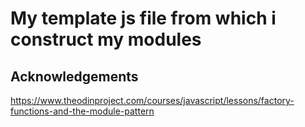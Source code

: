 # My template js file from which i construct my modules

## Acknowledgements
https://www.theodinproject.com/courses/javascript/lessons/factory-functions-and-the-module-pattern
